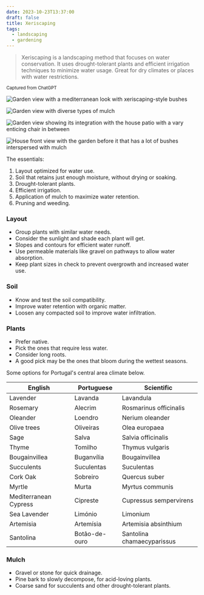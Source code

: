 ```yaml
---
date: 2023-10-23T13:37:00
draft: false
title: Xeriscaping
tags:
  - landscaping
  - gardening
---
```

> Xeriscaping is a landscaping method that focuses on water conservation. It uses drought-tolerant plants and efficient irrigation techniques to minimize water usage. Great for dry climates or places with water restrictions.

<small>Captured from ChatGPT</small>

![Garden view with a mediterranean look with xeriscaping-style bushes](xeriscaping-1698065365085.jpeg)

![Garden view with diverse types of mulch](xeriscaping-1698065471551.jpeg)

![Garden view showing its integration with the house patio with a vary enticing chair in between](xeriscaping-1698065582300.jpeg)

![House front view with the garden before it that has a lot of bushes interspersed with mulch](xeriscaping-1698065662037.jpeg)

The essentials:
1. Layout optimized for water use.
2. Soil that retains just enough moisture, without drying or soaking.
3. Drought-tolerant plants.
4. Efficient irrigation.
5. Application of mulch to maximize water retention.
6. Pruning and weeding.

### Layout

- Group plants with similar water needs.
- Consider the sunlight and shade each plant will get.
- Slopes and contours for efficient water runoff.
- Use permeable materials like gravel on pathways to allow water absorption.
- Keep plant sizes in check to prevent overgrowth and increased water use.

### Soil

- Know and test the soil compatibility.
- Improve water retention with organic matter.
- Loosen any compacted soil to improve water infiltration.

### Plants

- Prefer native.
- Pick the ones that require less water.
- Consider long roots.
- A good pick may be the ones that bloom during the wettest seasons.

Some options for Portugal's central area climate below.

<div table>

| English | Portuguese | Scientific |
| ------- | ---------- | ---------- |
| Lavender | Lavanda | Lavandula |
| Rosemary | Alecrim | Rosmarinus officinalis |
| Oleander | Loendro | Nerium oleander |
| Olive trees | Oliveiras | Olea europaea |
| Sage | Salva | Salvia officinalis |
| Thyme | Tomilho | Thymus vulgaris |
| Bougainvillea | Buganvília | Bougainvillea |
| Succulents | Suculentas | Suculentas |
| Cork Oak | Sobreiro | Quercus suber |
| Myrtle | Murta | Myrtus communis |
| Mediterranean Cypress | Cipreste | Cupressus sempervirens |
| Sea Lavender | Limónio | Limonium |
| Artemisia | Artemísia | Artemisia absinthium |
| Santolina | Botão-de-ouro | Santolina chamaecyparissus |

</div>

### Mulch

- Gravel or stone for quick drainage.
- Pine bark to slowly decompose, for acid-loving plants.
- Coarse sand for succulents and other drought-tolerant plants.